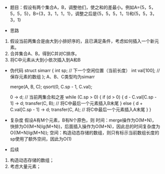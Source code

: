 * 题目：假设有两个集合A，B，调整他们，使之和的差最小。例如A={5，5，5，5，5}，B={3，3，1，1，1}，调整之后是{5，5，5，1，1}和{5，5，3，3，1}

* 思路
1. 假设当前两集合是由大到小排好序的，且已满足条件，考虑如何插入一个新元素。
2. 合并集合A、B，得到C并对C排序。
3. 将C中元素从大到小依次插入到A和B

* 伪代码
    struct simarr {
        int sp; // 下一个空闲位置（当前长度）
        int val[100]; // 保存元素的数组
    };
    A、B、C类型均为simarr

    merge(A, B, C);
    qsort(0, C.sp - 1, C.val);

    0 -> d; // 当前两集合和之差
    while (C.sp > 0) {
        if (d > 0) {
            d - C.val[C.sp - 1] -> d;
            transfer(C, B); // 将C中最后一个元素插入B末尾
        }
        else {
            d + C.val[C.sp - 1] -> d;
            transfer(C, A); // 将C中最后一个元素插入A末尾
        }
    }

* 复杂度
    假设A有M个元素，B有N个原色，则
    时间：merge操作为O(M+N)，快排为O((M+N)lg(M+N))，后面插入操作为O(M+N)，因此总的时间复杂度为O((M+N)lg(M+N));
    空间：构造动态存储的数组，则只有标示当前数组长度的sp使用了额外空间，因此为O(1)

* 后续
1. 构造动态存储的数组；
2. 考虑大量元素；
